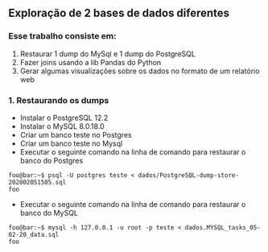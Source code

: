 ## Exploração de 2 bases de dados diferentes
 ### Esse trabalho consiste em:
1. Restaurar 1 dump do MySql e 1 dump do PostgreSQL
2. Fazer joins usando a lib Pandas do Python
3. Gerar algumas visualizações sobre os dados no formato de um relatório web

### 1. Restaurando os dumps
* Instalar o PostgreSQL 12.2
* Instalar o MySQL 8.0.18.0
* Criar um banco teste no Postgres
* Criar um banco teste no Mysql
* Executar o seguinte comando na linha de comando para restaurar o banco do Postgres
```console
foo@bar:~$ psql -U postgres teste < dados/PostgreSQL-dump-store-202002051505.sql
foo
```
* Executar o seguinte comando na linha de comando para restaurar o banco do MySQL
```console
foo@bar:~$ mysql -h 127.0.0.1 -u root -p teste < dados.MYSQL_tasks_05-02-20_data.sql
foo
```

